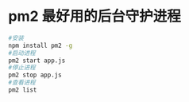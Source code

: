 # pm2 最好用的后台守护进程

```bash shell
#安装
npm install pm2 -g
#启动进程
pm2 start app.js
#停止进程
pm2 stop app.js
#查看进程
pm2 list
```
